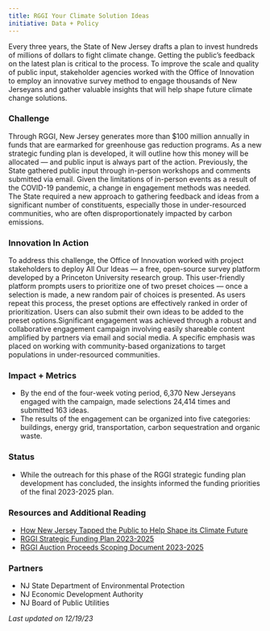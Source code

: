 ```yaml
---
title: RGGI Your Climate Solution Ideas
initiative: Data + Policy
---
```


Every three years, the State of New Jersey drafts a plan to invest hundreds of millions of dollars to fight climate change. Getting the public’s feedback on the latest plan is critical to the process. To improve the scale and quality of public input, stakeholder agencies worked with the Office of Innovation to employ an innovative survey method to engage thousands of New Jerseyans and gather valuable insights that will help shape future climate change solutions.

### Challenge

Through RGGI, New Jersey generates more than $100 million annually in funds that are earmarked for greenhouse gas reduction programs. As a new strategic funding plan is developed, it will outline how this money will be allocated — and public input is always part of the action. Previously, the State gathered public input through in-person workshops and comments submitted via email. Given the limitations of in-person events as a result of the COVID-19 pandemic, a change in engagement methods was needed. The State required a new approach to gathering feedback and ideas from a significant number of constituents, especially those in under-resourced communities, who are often disproportionately impacted by carbon emissions.

### Innovation In Action

To address this challenge, the Office of Innovation worked with project stakeholders to deploy All Our Ideas — a free, open-source survey platform developed by a Princeton University research group. This user-friendly platform prompts users to prioritize one of two preset choices — once a selection is made, a new random pair of choices is presented. As users repeat this process, the preset options are effectively ranked in order of prioritization. Users can also submit their own ideas to be added to the preset options.Significant engagement was achieved through a robust and collaborative engagement campaign involving easily shareable content amplified by partners via email and social media. A specific emphasis was placed on working with community-based organizations to target populations in under-resourced communities.

### Impact + Metrics

-   By the end of the four-week voting period, 6,370 New Jerseyans engaged with the campaign, made selections 24,414 times and submitted 163 ideas.
-   The results of the engagement can be organized into five categories: buildings, energy grid, transportation, carbon sequestration and organic waste.

### Status

-   While the outreach for this phase of the RGGI strategic funding plan development has concluded, the insights informed the funding priorities of the final 2023-2025 plan. 

### Resources and Additional Reading

-   [How New Jersey Tapped the Public to Help Shape its Climate Future](https://medium.com/njinnovation/how-new-jersey-tapped-on-the-public-to-help-shape-its-climate-future-7439f0d0bfd9)
-   [RGGI Strategic Funding Plan 2023-2025](https://www.nj.gov/rggi/docs/rggi-strategic-funding-plan.pdf)
-   [RGGI Auction Proceeds Scoping Document 2023-2025](https://www.nj.gov/rggi/docs/rggi-scoping-document.pdf)

### Partners

-   NJ State Department of Environmental Protection
-   NJ Economic Development Authority
-   NJ Board of Public Utilities

*Last updated on 12/19/23*